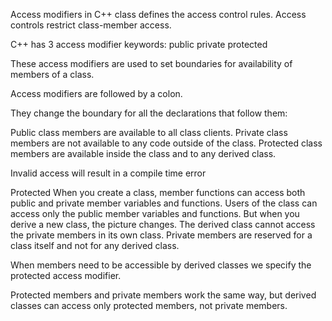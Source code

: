 Access modifiers in C++ class defines the access control rules.
Access controls restrict class-member access.

C++ has 3 access modifier keywords:
  public
  private
  protected

These access modifiers are used to set boundaries for availability of members of a class.

Access modifiers are followed by a colon.

They change the boundary for all the declarations that follow them:

  Public class members are available to all class clients.
  Private class members are not available to any code outside of the class.
  Protected class members are available inside the class and to any derived class.

Invalid access will result in a compile time error

Protected
When you create a class, member functions can access both public and private member variables and functions. Users of the class can access only the
public member variables and functions. But when you derive a new class,
the picture changes. The derived class cannot access the private members in
its own class. Private members are reserved for a class itself and not for any
derived class.

When members need to be accessible by derived classes we specify the protected access modifier.

Protected members and private members work the same way, but derived
classes can access only protected members, not private members.
